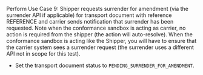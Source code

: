 Perform Use Case 9: Shipper requests surrender for amendment (via the surrender API if applicable) for transport
document with reference REFERENCE and carrier sends notification that surrender has been requested. Note when the
conformance sandbox is acting as carrier, no action is required from the shipper (the action will auto-resolve). When
the conformance sandbox is acting like the Shipper, you will have to ensure that the carrier system sees a surrender
request (the surrender uses a different API not in scope for this test).

* Set the transport document status to `PENDING_SURRENDER_FOR_AMENDMENT`.

